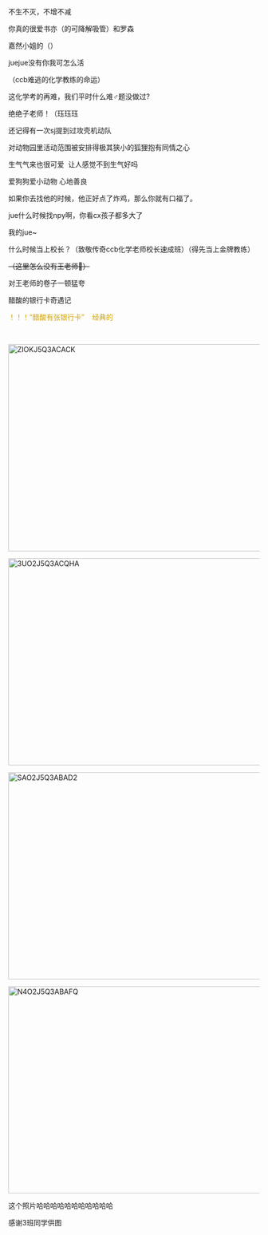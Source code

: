 <p class="MsoNormal">不生不灭，不增不减</p><p class="MsoNormal">你真的很爱书亦（的可降解吸管）和<span class="GramE">罗森</span></p><p class="MsoNormal"><span class="GramE">嘉然小姐</span>的（）</p><p class="MsoNormal"><span class="SpellE"><span lang="EN-US">juejue</span></span>没有你我可怎么活</p><p class="MsoNormal">（<span class="SpellE"><span lang="EN-US">ccb</span></span>难逃的化学教练的命运）</p><p class="MsoNormal">这化学考的再难，我们平时什么难<span class="Emoji"><span lang="EN-US">♂</span></span>题没做过<span lang="EN-US">?</span></p><p class="MsoNormal">绝<span class="GramE">绝</span>子老师！（<span class="GramE">珏珏珏</span></p><p class="MsoNormal">还记得有一次<span class="SpellE"><span lang="EN-US">sj</span></span>提到<span class="GramE">过攻壳</span>机动队
        </p><p class="MsoNormal">对动物园里活动范围被安排得极其狭小的狐狸抱有同情之心<span lang="EN-US"><span style="mso-spacerun:yes"> 
                </span></span></p><p class="MsoNormal">生气<span class="GramE">气</span>来也很可爱<span lang="EN-US"><span style="mso-spacerun:yes"> 
                </span></span>让人感觉不到生气好吗</p><p class="MsoNormal">爱狗<span class="GramE">狗</span>爱小动物 心地善良</p><p class="MsoNormal">如果你去找他的时候，他正好点了炸鸡，那么你就有口福了。</p><p class="MsoNormal"><span class="SpellE"><span lang="EN-US">jue</span></span>什么时候找<span class="SpellE"><span lang="EN-US">npy</span></span>啊，你看<span lang="EN-US">cx</span>孩子都多大了</p><p class="MsoNormal">我的<span class="SpellE"><span lang="EN-US">jue</span></span><span lang="EN-US">~</span></p><p class="MsoNormal">什么时候当上校长？（致敬传奇<span class="SpellE"><span lang="EN-US">ccb</span></span>化学老师校长速成班）（得先当上金牌教练）</p><p class="MsoNormal"><s>（这里怎么没有王老师</s><span class="Emoji"><s><span lang="EN-US">🤔</span></s></span><s>）</s>
</p><p class="MsoNormal">对王老师的卷子一顿猛夸</p><p class="MsoNormal">醋酸的银行卡奇遇记</p><p class="MsoNormal"><span style="color:#D1A300">！！！<span lang="EN-US">“</span>醋酸有张银行卡<span lang="EN-US">”<span style="mso-spacerun:yes">    </span></span>经典的</span></p><p class="MsoNormal"><span lang="EN-US">
<o:p> </o:p>
</span></p><p class="MsoNormal"><span lang="EN-US" style="mso-no-proof:yes"><!--[if gte vml 1]><v:shape
 id="Picture_x0020_130" o:spid="_x0000_i1615" type="#_x0000_t75" alt="ZIOKJ5Q3ACACK"
 style='width:414.75pt;height:310.9pt;visibility:visible;mso-wrap-style:square'>
 <v:imagedata src="汤逊湖北路1号回忆录.files/image245.jpg" o:title="ZIOKJ5Q3ACACK"/>
</v:shape><![endif]-->
<?if !vml?><img alt="ZIOKJ5Q3ACACK" border="0" height="415" src="汤逊湖北路1号回忆录.files/image246.jpg" v:shapes="Picture_x0020_130" width="553"/>
<?endif?>
</span></p><p class="MsoNormal"><span lang="EN-US" style="mso-no-proof:yes"><!--[if gte vml 1]><v:shape
 id="Picture_x0020_131" o:spid="_x0000_i1614" type="#_x0000_t75" alt="3UO2J5Q3ACQHA"
 style='width:414.75pt;height:310.9pt;visibility:visible;mso-wrap-style:square'>
 <v:imagedata src="汤逊湖北路1号回忆录.files/image247.jpg" o:title="3UO2J5Q3ACQHA"/>
</v:shape><![endif]-->
<?if !vml?><img alt="3UO2J5Q3ACQHA" border="0" height="415" src="汤逊湖北路1号回忆录.files/image248.jpg" v:shapes="Picture_x0020_131" width="553"/>
<?endif?>
</span></p><p class="MsoNormal"><span lang="EN-US" style="mso-no-proof:yes"><!--[if gte vml 1]><v:shape
 id="Picture_x0020_132" o:spid="_x0000_i1613" type="#_x0000_t75" alt="SAO2J5Q3ABAD2"
 style='width:414.75pt;height:310.9pt;visibility:visible;mso-wrap-style:square'>
 <v:imagedata src="汤逊湖北路1号回忆录.files/image249.jpg" o:title="SAO2J5Q3ABAD2"/>
</v:shape><![endif]-->
<?if !vml?><img alt="SAO2J5Q3ABAD2" border="0" height="415" src="汤逊湖北路1号回忆录.files/image250.jpg" v:shapes="Picture_x0020_132" width="553"/>
<?endif?>
</span></p><p class="MsoNormal"><span lang="EN-US" style="mso-no-proof:yes"><!--[if gte vml 1]><v:shape
 id="Picture_x0020_133" o:spid="_x0000_i1612" type="#_x0000_t75" alt="N4O2J5Q3ABAFQ"
 style='width:414.75pt;height:310.9pt;visibility:visible;mso-wrap-style:square'>
 <v:imagedata src="汤逊湖北路1号回忆录.files/image251.jpg" o:title="N4O2J5Q3ABAFQ"/>
</v:shape><![endif]-->
<?if !vml?><img alt="N4O2J5Q3ABAFQ" border="0" height="415" src="汤逊湖北路1号回忆录.files/image252.jpg" v:shapes="Picture_x0020_133" width="553"/>
<?endif?>
</span></p><p class="MsoNormal">这个照片<span class="GramE">哈哈哈哈哈哈哈哈哈哈哈</span></p><p class="MsoNormal">感谢<span lang="EN-US">3</span>班同学供图</p>